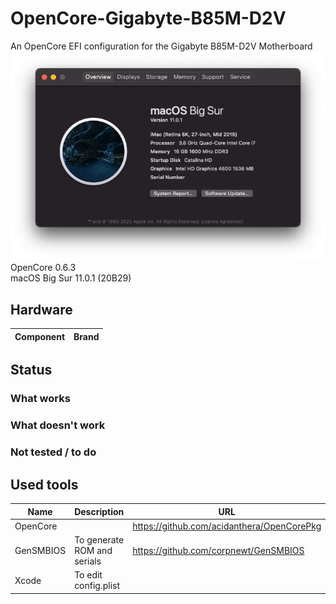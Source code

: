 # OpenCore-Gigabyte-B85M-D2V
An OpenCore EFI configuration for the Gigabyte B85M-D2V Motherboard
![info](./overview.png)
OpenCore 0.6.3\
macOS Big Sur 11.0.1 (20B29)
## Hardware
Component | Brand
-|-


## Status

### What works

### What doesn't work

### Not tested / to do

## Used tools
Name | Description | URL
-|-|-
OpenCore | | https://github.com/acidanthera/OpenCorePkg
GenSMBIOS | To generate ROM and serials | https://github.com/corpnewt/GenSMBIOS
Xcode | To edit config.plist |
